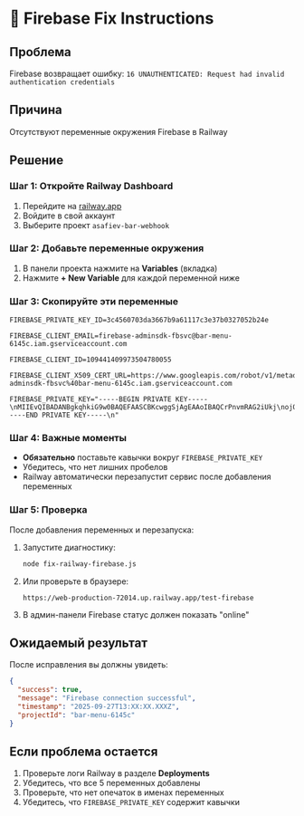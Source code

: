 # 🔧 Firebase Fix Instructions

## Проблема
Firebase возвращает ошибку: `16 UNAUTHENTICATED: Request had invalid authentication credentials`

## Причина
Отсутствуют переменные окружения Firebase в Railway

## Решение

### Шаг 1: Откройте Railway Dashboard
1. Перейдите на [railway.app](https://railway.app)
2. Войдите в свой аккаунт
3. Выберите проект `asafiev-bar-webhook`

### Шаг 2: Добавьте переменные окружения
1. В панели проекта нажмите на **Variables** (вкладка)
2. Нажмите **+ New Variable** для каждой переменной ниже

### Шаг 3: Скопируйте эти переменные

```
FIREBASE_PRIVATE_KEY_ID=3c4560703da3667b9a61117c3e37b0327052b24e
```

```
FIREBASE_CLIENT_EMAIL=firebase-adminsdk-fbsvc@bar-menu-6145c.iam.gserviceaccount.com
```

```
FIREBASE_CLIENT_ID=109441409973504780055
```

```
FIREBASE_CLIENT_X509_CERT_URL=https://www.googleapis.com/robot/v1/metadata/x509/firebase-adminsdk-fbsvc%40bar-menu-6145c.iam.gserviceaccount.com
```

```
FIREBASE_PRIVATE_KEY="-----BEGIN PRIVATE KEY-----\nMIIEvQIBADANBgkqhkiG9w0BAQEFAASCBKcwggSjAgEAAoIBAQCrPnvmRAG2iUkj\nojQgCi21lj8UDZRjW7ivzVWHC0Qm4/dOzJr5bhGjAT+E3iS2XqHI65/ElOaVVL/Y\n8XpSu2/kes0fRdW6Z6XhiqdcwpKNzvesgjGh6PAKOWwkUmq72WHQJShEiAYGP1bN\n4vhmcplJgltppPAs9XWRaEii4DJoM6xgXuGbQz+W/3mBwDvRL5aeIIUuHUeDtxUM\nr42O8WsC9hGGz8vh/IdzB3lOrsE1HWIBe9fipmxoT7gZNQOMbiyoseqiPuefXkP7\nTmsDYs61M6pBADED7q0vUR09B20l6Du9e7hWOosm50zTRgsddab85yEPIzNanOJe\nuRkyE71vAgMBAAECggEAP0SzNzS6I0xeuu0jcBECqVwNCyYnRHxvZHirWF0nvWyt\ngy4iNfTeTEjaRIdkrgKRqK+xlEplVRf+V7OEO8vnv9VFMwA0wo2n4og9ZI644e7t\nYA2sM8Nh6I0lsNfIeoYK1wHbelJ9U1KUijYJC6TckKW6i3I2kI3R9bq/V3oY9ZlB\nlpRHY42+3WAuboDtPxk6Ue6xDcsEhrejuxnsNC+HjaNRxnutCUrD3lhzdRqh0Kbr\n5zw93eUoaAubunidOAwGzqJye4XxNgA5s6QZtyNuQKJ6H6BifRmkF90KaHKFFpjW\numaLPdE23m4zvBPBaiBkzUTWGQpszKPSYBQI/deeFQKBgQDxYfjhkXfPhOp0MBIB\nBzltiazKi/6TsOyZMVWhbhiG5N6aDmYGIWZRcJuYVrJu57cZjOEize4TYzVtP8R2\neABhpEgvKyiobVzf6k+uyLhLttHTGzq1IEgj591w1mYsFsBNfRIMDnM0xBbneHVB\nqRst7pRz1PxFS/y5PDOJPOk5TQKBgQC1nTCf6JWtSOfqLV16iUX2ouGD5MudOixr\nIjp7QlwlxulGncxneKnSTEc/K4wdfTeL0+uSJyHObpSKZohpVl4gPyWALJ08SzNd\nkM3gHYl2fanZB0OZIMOf76klmEunEANcoekaarH33YOGpnZ1uzEj1sXh8C+Rxfw2\nA2sE4FDTqwKBgDJ7NNun2pCx0X6fFwTUB/SamGJ7yLAGjlSzdp8eMU70yoEZhci+\nb3GUxVWkvAhpuWdEiUkIHEQ9uUyxy1qjWiERhG8o7YXb6VKC5Es/exuKjnNB/JMo\nvy2TLkKM9C1ATNNn1sBivUFJySh7jro+rYp7nNxkrKWpcJ8ksfp/nJ75AoGABYAy\nVdWUmwAHTjd7ileYD+VVEUqfxC5b5A7QWKVk5xwEOshSxZuJAT6gNdCa2NXPFeQg\nUXfv9TGyPBLo9M/R4AYpm50+UfIxJxdYtP4QCM+7kkA/EudEJZb7t5DKUdARWf/p\ncIxkwY4rCqwGEIDP9zbtHW/J8Q9fGT+3QRmOOSsCgYEAgIY53cdLYwpHmrSurrsV\n06lPEBKs+teOWUIuxVCcCU6spl4/DP3hQQGU+oO8aRWxmM6s60mjPLVWC38DnLg2\nR9BM9CuSGtKoXvGB9VbaAwyuDKMGdzoRSY5ElQ9iC0xoULysbLg3Vhe/HSO3FcrC\nlZHT6lIRfcYHUSLeEX3ZqWQ=\n-----END PRIVATE KEY-----\n"
```

### Шаг 4: Важные моменты
- **Обязательно** поставьте кавычки вокруг `FIREBASE_PRIVATE_KEY`
- Убедитесь, что нет лишних пробелов
- Railway автоматически перезапустит сервис после добавления переменных

### Шаг 5: Проверка
После добавления переменных и перезапуска:

1. Запустите диагностику:
   ```bash
   node fix-railway-firebase.js
   ```

2. Или проверьте в браузере:
   ```
   https://web-production-72014.up.railway.app/test-firebase
   ```

3. В админ-панели Firebase статус должен показать "online"

## Ожидаемый результат
После исправления вы должны увидеть:
```json
{
  "success": true,
  "message": "Firebase connection successful",
  "timestamp": "2025-09-27T13:XX:XX.XXXZ",
  "projectId": "bar-menu-6145c"
}
```

## Если проблема остается
1. Проверьте логи Railway в разделе **Deployments**
2. Убедитесь, что все 5 переменных добавлены
3. Проверьте, что нет опечаток в именах переменных
4. Убедитесь, что `FIREBASE_PRIVATE_KEY` содержит кавычки
